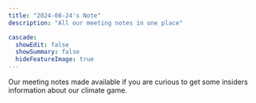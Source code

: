 ```yaml
---
title: "2024-08-24's Note"
description: "All our meeting notes in one place"

cascade:
  showEdit: false
  showSummary: false
  hideFeatureImage: true
---
```

Our meeting notes made available if you are curious to get some insiders information about our climate game.
